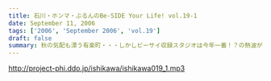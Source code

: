 ```yaml
---
title: 石川・ホンマ・ぶるんのBe-SIDE Your Life! vol.19-1
date: September 11, 2006
tags: ['2006', 'September 2006', 'vol.19']
draft: false
summary: 秋の気配も漂う有楽町・・・しかしビーサイ収録スタジオは今年一番！？の熱波が襲う猛暑！（本当に暑い！）そして、そのスタジオの外には公私共々あつーい、あまーい人生を送っている田野ディレクターが！NAMAE
---
```


http://project-phi.ddo.jp/ishikawa/ishikawa019_1.mp3
